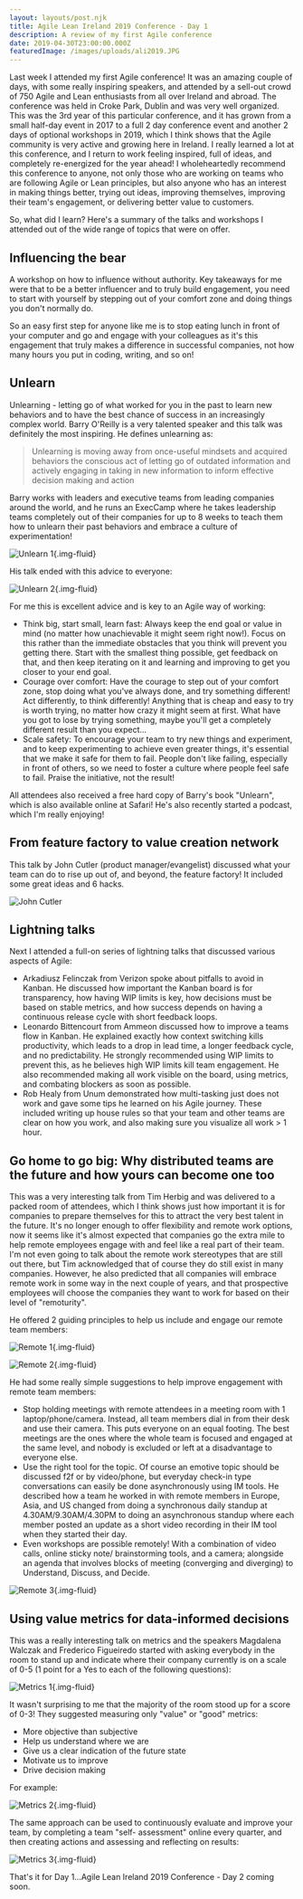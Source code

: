```yaml
---
layout: layouts/post.njk
title: Agile Lean Ireland 2019 Conference - Day 1
description: A review of my first Agile conference
date: 2019-04-30T23:00:00.000Z
featuredImage: /images/uploads/ali2019.JPG
---
```


Last week I attended my first Agile conference! It was an amazing couple of days, with some really inspiring speakers, and attended by a sell-out crowd of 750 Agile and Lean enthusiasts from all over Ireland and abroad. The conference was held in Croke Park, Dublin and was very well organized. This was the 3rd year of this particular conference, and it has grown from a small half-day event in 2017 to a full 2 day conference event and another 2 days of optional workshops in 2019, which I think shows that the Agile community is very active and growing here in Ireland. I really learned a lot at this conference, and I return to work feeling inspired, full of ideas, and completely re-energized for the year ahead! I wholeheartedly recommend this conference to anyone, not only those who are working on teams who are following Agile or Lean principles, but also anyone who has an interest in making things better, trying out ideas, improving themselves, improving their team's engagement, or delivering better value to customers.

So, what did I learn? Here's a summary of the talks and workshops I attended out of the wide range of topics that were on offer.

## Influencing the bear

A workshop on how to influence without authority. Key takeaways for me were that to be a better influencer and to truly build engagement, you need to start with yourself by stepping out of your comfort zone and doing things you don't normally do.

So an easy first step for anyone like me is to stop eating lunch in front of your computer and go and engage with your colleagues as it's this engagement that truly makes a difference in successful companies, not how many hours you put in coding, writing, and so on!

## Unlearn

Unlearning - letting go of what worked for you in the past to learn new behaviors and to have the best chance of success in an increasingly complex world. Barry O'Reilly is a very talented speaker and this talk was definitely the most inspiring. He defines unlearning as:

> Unlearning is moving away from once-useful mindsets and acquired behaviors
> the conscious act of letting go of outdated information and actively engaging in taking in new information to inform effective decision making and action

Barry works with leaders and executive teams from leading companies around the world, and he runs an ExecCamp where he takes leadership teams completely out of their companies for up to 8 weeks to teach them how to unlearn their past behaviors and embrace a culture of experimentation!

![Unlearn 1](/images/uploads/img_5079.jpg){.img-fluid}

His talk ended with this advice to everyone:

![Unlearn 2](/images/uploads/img_5081.jpg){.img-fluid}

For me this is excellent advice and is key to an Agile way of working:

* Think big, start small, learn fast: Always keep the end goal or value in mind (no matter how unachievable it might seem right now!). Focus on this rather than the immediate obstacles that you think will prevent you getting there. Start with the smallest thing possible, get feedback on that, and then keep iterating on it and learning and improving to get you closer to your end goal.
* Courage over comfort: Have the courage to step out of your comfort zone, stop doing what you've always done, and try something different! Act differently, to think differently! Anything that is cheap and easy to try is worth trying, no matter how crazy it might seem at first. What have you got to lose by trying something, maybe you'll get a completely different result than you expect...
* Scale safety: To encourage your team to try new things and experiment, and to keep experimenting to achieve even greater things, it's essential that we make it safe for them to fail. People don't like failing, especially in front of others, so we need to foster a culture where people feel safe to fail. Praise the initiative, not the result!

All attendees also received a free hard copy of Barry's book "Unlearn", which is also available online at Safari! He's also recently started a podcast, which I'm really enjoying!

## From feature factory to value creation network

This talk by John Cutler (product manager/evangelist) discussed what your team can do to rise up out of, and beyond, the feature factory! It included some great ideas and 6 hacks.

![John Cutler](/images/uploads/jcutler.png)

## Lightning talks

Next I attended a full-on series of lightning talks that discussed various aspects of Agile:

* Arkadiusz Felinczak from Verizon spoke about pitfalls to avoid in Kanban. He discussed how important the Kanban board is for transparency, how having WIP limits is key, how decisions must be based on stable metrics, and how success depends on having a continuous release cycle with short feedback loops.
* Leonardo Bittencourt from Ammeon discussed how to improve a teams flow in Kanban. He explained exactly how context switching kills productivity, which leads to a drop in lead time, a longer feedback cycle, and no predictability. He strongly recommended using WIP limits to prevent this, as he believes high WIP limits kill team engagement. He also recommended making all work visible on the board, using metrics, and combating blockers as soon as possible.
* Rob Healy from Unum demonstrated how multi-tasking just does not work and gave some tips he learned on his Agile journey. These included writing up house rules so that your team and other teams are clear on how you work, and also making sure you visualize all work > 1 hour.

## Go home to go big: Why distributed teams are the future and how yours can become one too

This was a very interesting talk from Tim Herbig and was delivered to a packed room of attendees, which I think shows just how important it is for companies to prepare themselves for this to attract the very best talent in the future. It's no longer enough to offer flexibility and remote work options, now it seems like it's almost expected that companies go the extra mile to help remote employees engage with and feel like a real part of their team. I'm not even going to talk about the remote work stereotypes that are still out there, but Tim acknowledged that of course they do still exist in many companies. However, he also predicted that all companies will embrace remote work in some way in the next couple of years, and that prospective employees will choose the companies they want to work for based on their level of "remoturity".

He offered 2 guiding principles to help us include and engage our remote team members:

![Remote 1](/images/uploads/img_5091.jpg){.img-fluid}

![Remote 2](/images/uploads/img_5092.jpg){.img-fluid}

He had some really simple suggestions to help improve engagement with remote team members:

* Stop holding meetings with remote attendees in a meeting room with 1 laptop/phone/camera. Instead, all team members dial in from their desk and use their camera. This puts everyone on an equal footing. The best meetings are the ones where the whole team is focused and engaged at the same level, and nobody is excluded or left at a disadvantage to everyone else.
* Use the right tool for the topic. Of course an emotive topic should be discussed f2f or by video/phone, but everyday check-in type conversations can easily be done asynchronously using IM tools. He described how a team he worked in with remote members in Europe, Asia, and US changed from doing a synchronous daily standup at 4.30AM/9.30AM/4.30PM to doing an asynchronous standup where each member posted an update as a short video recording in their IM tool when they started their day.
* Even workshops are possible remotely! With a combination of video calls, online sticky note/ brainstorming tools, and a camera; alongside an agenda that involves blocks of meeting (converging and diverging) to Understand, Discuss, and Decide.

![Remote 3](/images/uploads/img_5101.jpg){.img-fluid}

## Using value metrics for data-informed decisions

This was a really interesting talk on metrics and the speakers Magdalena Walczak and Frederico Figueiredo started with asking everybody in the room to stand up and indicate where their company currently is on a scale of 0-5 (1 point for a Yes to each of the following questions):

![Metrics 1](/images/uploads/img_5102.jpg){.img-fluid}

It wasn't surprising to me that the majority of the room stood up for a score of 0-3! They suggested measuring only "value" or "good" metrics:

* More objective than subjective
* Help us understand where we are
* Give us a clear indication of the future state
* Motivate us to improve
* Drive decision making

For example:

![Metrics 2](/images/uploads/img_5104.jpg){.img-fluid}

The same approach can be used to continuously evaluate and improve your team, by completing a team "self- assessment" online every quarter, and then creating actions and assessing and reflecting on results:

![Metrics 3](/images/uploads/img_5105.jpg){.img-fluid}

That's it for Day 1...Agile Lean Ireland 2019 Conference - Day 2 coming soon.
